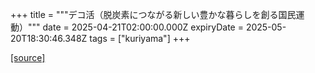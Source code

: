 +++
title = """デコ活（脱炭素につながる新しい豊かな暮らしを創る国民運動）"""
date = 2025-04-21T02:00:00.000Z
expiryDate = 2025-05-20T18:30:46.348Z
tags = ["kuriyama"]
+++


[[source]](https://www.town.kuriyama.hokkaido.jp/site/-/31493.html)
